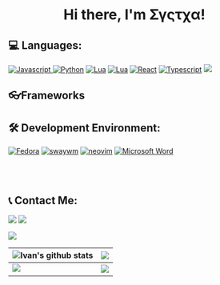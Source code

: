 <center><h1>Hi there, I'm Σγςτχα!</h1></center>

<h2><strong>💻 Languages: </strong></h2>
<a href="https://python.org"> <img src="https://img.shields.io/badge/Javascript-gray?style=for-the-badge&logo=javascript" alt="Javascript" /> </a>
<a href="https://python.org"><img src="https://img.shields.io/badge/Python-gray?style=for-the-badge&logo=python&link=https://python.org" alt="Python" /></a>
<a href="https://lua.org"><img src="https://img.shields.io/badge/Lua-gray?style=for-the-badge&logo=lua&link=https://lua.org" alt="Lua" /></a>
<a href="https://en.wikipedia.org/wiki/C%2B%2B"><img src="https://img.shields.io/badge/C++-gray?style=for-the-badge&logo=cplusplus" alt="Lua" /></a>
<a href="https://react.dev"><img src="https://img.shields.io/badge/React-61DAFB?style=for-the-badge&logo=react&link=https://react.dev" alt="React" /></a>
<a href="https://www.typescriptlang.org/"><img src="https://img.shields.io/badge/Typescript-3178C6?style=for-the-badge&logo=typescript&link=https://www.typescriptlang.org/" alt="Typescript" /></a>
<a href="https://bun.sh"><img src="https://img.shields.io/badge/-Bun.JS-4a7558?style=for-the-badge&logo=bun&logoColor=white"/></a>

<h2><strong> 👓Frameworks </strong></h2>


<h2><strong>🛠️ Development Environment: </strong></h2>
<a href="https://windows.com"><img src="https://img.shields.io/badge/Fedora-008080?style=for-the-badge&logo=fedora&link=https://fedoraproject.org/" alt="Fedora" /></a>
<a href="https://swaywm.org/"><img src="https://img.shields.io/badge/Sway-wm-68751C?style=for-the-badge&logo=sway&link=https://swaywm.org/" alt="swaywm" /></a>
<a href="https://neovim.io/"><img src="https://img.shields.io/badge/Neovim-57A143?style=for-the-badge&logo=neovim&link=https://swaywm.org/" alt="neovim" /></a>
<a href="https://vscode.dev"><img src="https://img.shields.io/badge/Microsoft%20Word-best%20code%20editor-2B579A?style=for-the-badge&logo=microsoftword&link=https://vscode.dev" alt="Microsoft Word" /></a>


<br><br>

<h2><strong>📞 Contact Me: </strong></h2>
<a href="https://discordapp.com/users/325605285731500033"><img src="https://img.shields.io/badge/-@syctxa-000000?style=flat&logo=discord"/></a>
<a href="https://www.instagram.com/zyctxa/"><img src="https://img.shields.io/badge/-zyctxa-000000?style=flat&logo=instagram"/></a>


<a href="https://discord.com/users/892860271675211819"><img align="center" src="https://discord.c99.nl/widget/theme-3/892860271675211819.png"></a>

| <img align="center" src="https://github-readme-stats.vercel.app/api?username=soyandrey&show_icons=true&include_all_commits=true&count_private=true&hide_border=true&theme=radical" alt="Ivan's github stats" /></a> | <img align="center" src="https://github-readme-stats.vercel.app/api/top-langs/?username=soyandrey&hide_border=true&theme=radical" /></a> |
| ------------- | ------------- |
<img src="https://github-profile-trophy.vercel.app/?username=MirayXS&column=7&theme=radical"> | <img align="center" src="https://discord.c99.nl/widget/theme-3/892860271675211819.png" />
<!--

<img src="https://github-profile-trophy.vercel.app/?username=soyandrey&column=8&theme=radical"> 
<hr>

<img align="center" src="https://discord.c99.nl/widget/theme-3/892860271675211819.png" />

-->
